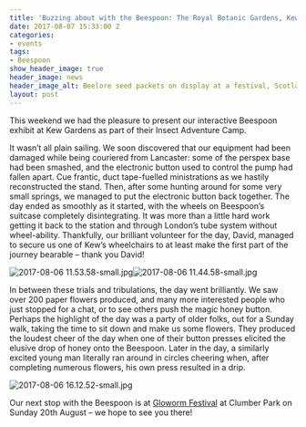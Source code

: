 ```yaml
---
title: 'Buzzing about with the Beespoon: The Royal Botanic Gardens, Kew'
date: 2017-08-07 15:33:00 Z
categories:
- events
tags:
- Beespoon
show_header_image: true
header_image: news
header_image_alt: Beelore seed packets on display at a festival, Scotland 2015
layout: post
---
```


This weekend we had the pleasure to present our interactive Beespoon exhibit at Kew Gardens as part of their Insect Adventure Camp.

It wasn’t all plain sailing. We soon discovered that our equipment had been damaged while being couriered from Lancaster: some of the perspex base had been smashed, and the electronic button used to control the pump had fallen apart. Cue frantic, duct tape-fuelled ministrations as we hastily reconstructed the stand. Then, after some hunting around for some very small springs, we managed to put the electronic button back together. The day ended as smoothly as it started, with the wheels on Beespoon’s suitcase completely disintegrating. It was more than a little hard work getting it back to the station and through London’s tube system without wheel-ability. Thankfully, our brilliant volunteer for the day, David, managed to secure us one of Kew’s wheelchairs to at least make the first part of the journey bearable – thank you David!

![2017-08-06 11.53.58-small.jpg](/uploads/2017-08-06%2011.53.58-small.jpg)![2017-08-06 11.44.58-small.jpg](/uploads/2017-08-06%2011.44.58-small.jpg)

In between these trials and tribulations, the day went brilliantly. We saw over 200 paper flowers produced, and many more interested people who just stopped for a chat, or to see others push the magic honey button. Perhaps the highlight of the day was a party of older folks, out for a Sunday walk, taking the time to sit down and make us some flowers. They produced the loudest cheer of the day when one of their button presses elicited the elusive drop of honey onto the Beespoon. Later in the day, a similarly excited young man literally ran around in circles cheering when, after completing numerous flowers, his own press resulted in a drip.

![2017-08-06 16.12.52-small.jpg](/uploads/2017-08-06%2016.12.52-small.jpg)

Our next stop with the Beespoon is at [Gloworm Festival](http://glowormfestival.co.uk/) at Clumber Park on Sunday 20th August – we hope to see you there!
